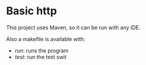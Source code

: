 # Basic http
This project uses Maven, so it can be run with any IDE.

Also a makefile is available with:

- _run_: runs the program
- _test_: run the test swit
